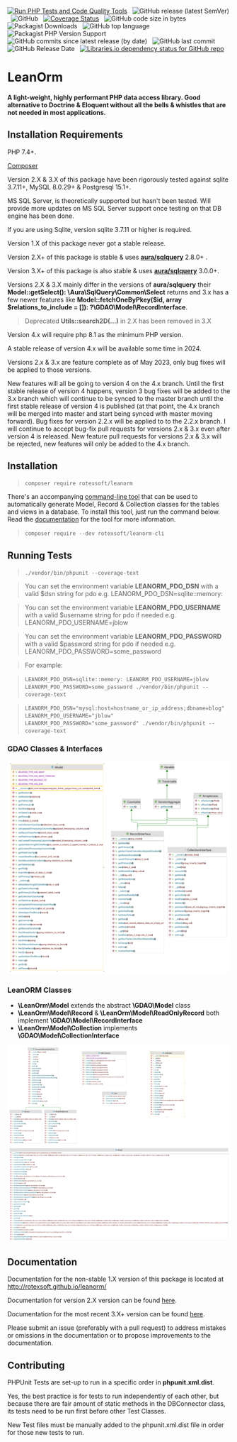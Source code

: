 [![Run PHP Tests and Code Quality Tools](https://github.com/rotexsoft/leanorm/actions/workflows/php.yml/badge.svg)](https://github.com/rotexsoft/leanorm/actions/workflows/php.yml) &nbsp; 
![GitHub release (latest SemVer)](https://img.shields.io/github/v/release/rotexsoft/leanorm) &nbsp; 
![GitHub](https://img.shields.io/github/license/rotexsoft/leanorm) &nbsp; 
[![Coverage Status](https://coveralls.io/repos/github/rotexsoft/leanorm/badge.svg)](https://coveralls.io/github/rotexsoft/leanorm) &nbsp; 
![GitHub code size in bytes](https://img.shields.io/github/languages/code-size/rotexsoft/leanorm) &nbsp; 
![Packagist Downloads](https://img.shields.io/packagist/dt/rotexsoft/leanorm) &nbsp; 
![GitHub top language](https://img.shields.io/github/languages/top/rotexsoft/leanorm) &nbsp; 
![Packagist PHP Version Support](https://img.shields.io/packagist/php-v/rotexsoft/leanorm) &nbsp; 
![GitHub commits since latest release (by date)](https://img.shields.io/github/commits-since/rotexsoft/leanorm/latest) &nbsp; 
![GitHub last commit](https://img.shields.io/github/last-commit/rotexsoft/leanorm) &nbsp; 
![GitHub Release Date](https://img.shields.io/github/release-date/rotexsoft/leanorm) &nbsp; 
<a href="https://libraries.io/github/rotexsoft/leanorm">
    <img alt="Libraries.io dependency status for GitHub repo" src="https://img.shields.io/librariesio/github/rotexsoft/leanorm">
</a>

# LeanOrm

#### A light-weight, highly performant PHP data access library. Good alternative to Doctrine & Eloquent without all the bells & whistles that are not needed in most applications.

## Installation Requirements

PHP 7.4+.

[Composer](https://getcomposer.org/)

Version 2.X & 3.X of this package have been rigorously tested against sqlite 3.7.11+, 
MySQL 8.0.29+ & Postgresql 15.1+. 

MS SQL Server, is theoretically supported but hasn't been tested. 
Will provide more updates on MS SQL Server support once testing 
on that DB engine has been done.

If you are using Sqlite, version sqlite 3.7.11 or higher is required.

Version 1.X of this package never got a stable release. 

Version 2.X+ of this package is stable & uses [**aura/sqlquery**](https://github.com/auraphp/Aura.SqlQuery/tree/2.8.1#select) 2.8.0+ . 

Version 3.X+ of this package is also stable & uses [**aura/sqlquery**](https://github.com/auraphp/Aura.SqlQuery/blob/3.x/docs/select.md) 3.0.0+.

Versions 2.X & 3.X mainly differ in the versions of **aura/sqlquery** their **Model::getSelect(): \Aura\SqlQuery\Common\Select** returns and 
3.x has a few newer features like **Model::fetchOneByPkey($id, array $relations_to_include = []): ?\GDAO\Model\RecordInterface**.

> Deprecated **Utils::search2D(...)** in 2.X has been removed in 3.X

Version 4.x will require php 8.1 as the minimum PHP version. 

A stable release of version 4.x will be available some time in 2024. 

Versions 2.x & 3.x are feature complete as of May 2023, only bug fixes will be applied to those versions.
 
New features will all be going to version 4 on the 4.x branch. Until the first stable release of version 4
happens, version 3 bug fixes will be added to the 3.x branch which will continue to be synced to the master 
branch until the first stable release of version 4 is published (at that point, the 4.x branch will be merged
into master and start being synced with master moving forward). Bug fixes for version 2.2.x will be applied to
to the 2.2.x branch. I will continue to accept bug-fix pull requests for versions 2.x & 3.x even after version
4 is released. New feature pull requests for versions 2.x & 3.x will be rejected, new features will only be 
added to the 4.x branch.

## Installation

>`composer require rotexsoft/leanorm`

There's an accompanying [command-line tool](https://github.com/rotexsoft/leanorm-cli) that can be used to automatically generate Model, Record & Collection classes for the tables and views in a database. To install this tool, just run the command below. Read the [documentation](https://github.com/rotexsoft/leanorm-cli/blob/main/README.md) for the tool for more information.

> `composer require --dev rotexsoft/leanorm-cli`

## Running Tests

>`./vendor/bin/phpunit --coverage-text`

> You can set the environment variable **LEANORM_PDO_DSN** with a valid $dsn string for pdo e.g. LEANORM_PDO_DSN=sqlite::memory:

> You can set the environment variable **LEANORM_PDO_USERNAME** with a valid $username string for pdo if needed e.g. LEANORM_PDO_USERNAME=jblow

> You can set the environment variable **LEANORM_PDO_PASSWORD** with a valid $password string for pdo if needed e.g. LEANORM_PDO_PASSWORD=some_password

> For example:

>   `LEANORM_PDO_DSN=sqlite::memory: LEANORM_PDO_USERNAME=jblow LEANORM_PDO_PASSWORD=some_password ./vendor/bin/phpunit --coverage-text`

>   `LEANORM_PDO_DSN="mysql:host=hostname_or_ip_address;dbname=blog" LEANORM_PDO_USERNAME="jblow" LEANORM_PDO_PASSWORD="some_password" ./vendor/bin/phpunit --coverage-text`

### GDAO Classes & Interfaces

![GDAO Classes & Interfaces](https://raw.githubusercontent.com/rotexsoft/gdao/master/class-diagram.svg)

### LeanORM Classes

* **\LeanOrm\Model** extends the abstract **\GDAO\Model** class
* **\LeanOrm\Model\Record** & **\LeanOrm\Model\ReadOnlyRecord** both implement **\GDAO\Model\RecordInterface**
* **\LeanOrm\Model\Collection** implements **\GDAO\Model\CollectionInterface**

![LeanORM Classes](class-diagram.svg)

## Documentation
Documentation for the non-stable 1.X version of this package is located at http://rotexsoft.github.io/leanorm/

Documentation for version 2.X version can be found [here](https://github.com/rotexsoft/leanorm/blob/2.2.x/docs/index.md).

Documentation for the most recent 3.X+ version can be found [here](docs/index.md).

Please submit an issue (preferably with a pull request) to address mistakes or omissions in the documentation or to propose improvements to the documentation. 

## Contributing

PHPUnit Tests are set-up to run in a specific order in **phpunit.xml.dist**. 

Yes, the best practice is for tests to run independently of each other, 
but because there are fair amount of static methods in the DBConnector class, 
its tests need to be run first before other Test Classes. 

New Test files must be manually added to the phpunit.xml.dist file in order for those new tests to run.

